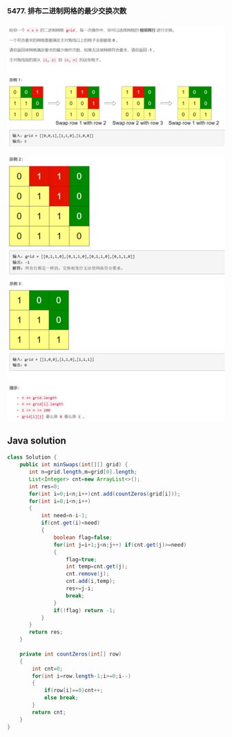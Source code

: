 ### 5477. 排布二进制网格的最少交换次数

### <img src="1.png" alt=" " title="." style="zoom: 200%;" />     

<img src="2.png" alt=" " title="." style="zoom: 200%;" />

<img src="3.png" alt=" " title="." style="zoom: 200%;" />

## Java solution

```java
class Solution {
    public int minSwaps(int[][] grid) {
       int n=grid.length,m=grid[0].length;
       List<Integer> cnt=new ArrayList<>(); 
       int res=0; 
       for(int i=0;i<n;i++)cnt.add(countZeros(grid[i]));
       for(int i=0;i<n;i++)
       {
           int need=n-i-1;
           if(cnt.get(i)<need)
           {
               boolean flag=false;
               for(int j=i+1;j<n;j++) if(cnt.get(j)>=need)
               {
                   flag=true;
                   int temp=cnt.get(j);
                   cnt.remove(j);
                   cnt.add(i,temp);
                   res+=j-i;
                   break;
               }
               if(!flag) return -1;
           }
       }
       return res;       
    }
    
    private int countZeros(int[] row)
    {
        int cnt=0;
        for(int i=row.length-1;i>=0;i--)
        {
            if(row[i]==0)cnt++;
            else break;
        }    
        return cnt;
    }    
}
```


